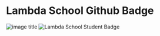 # Lambda School Github Badge

![image title](https://my-image-uri.com)
![Lambda School Student Badge](https://img.shields.io/badge/Lambda-Student%20Made-lightgrey.svg)